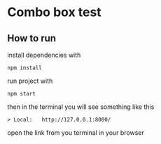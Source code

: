 # Combo box test


## How to run


install dependencies with

    npm install

run project with

    npm start

then in the terminal you will see something like this
    
    > Local:   http://127.0.0.1:8000/

open the link from you terminal in your browser